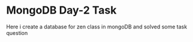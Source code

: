 # MongoDB Day-2 Task
Here i create a database for zen class in mongoDB and solved some task question 
